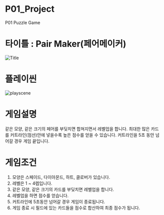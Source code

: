 # P01_Project
 P01 Puzzle Game 
 
# 타이틀 : Pair Maker(페어메이커)
 
 ![Title](https://user-images.githubusercontent.com/79890783/231509458-0f820550-4f2b-44a5-b5d2-3ed5b9b228eb.png)
 
 
 
 
# 플레이씬

![playscene](https://user-images.githubusercontent.com/79890783/231509232-f6727b7e-0fef-440e-a699-1009217a7db4.png)




# 게임설명
 
 같은 모양, 같은 크기의 페어를 부딪치면 합쳐지면서 레벨업을 합니다. 
 최대한 많은 카드를 커트라인(점선)안에 넣을수록 높은 점수를 얻을 수 있습니다.
 커트라인을 5초 동안 넘어갈 경우 게임 끝입니다.




# 게임조건
 1. 모양은 스페이드, 다이아몬드, 하트, 클로버가 있습니다.
 2. 레벨은 1 ~ 4렙입니다.
 3. 같은 모양, 같은 크기의 카드를 부딪치면 레벨업을 합니다.
 4. 레벨업을 하면 점수를 얻습니다.
 5. 커트라인에 5초동안 넘어갈 경우 게임이 종료됩니다.
 6. 게임 종료 시 필드에 있는 카드들을 점수로 합산하여 최종 점수가 됩니다.
